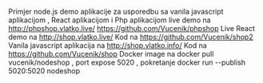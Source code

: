 Primjer node.js demo aplikacije za usporedbu sa vanila javascript aplikacijom , React aplikacijom i Php aplikacijom live demo na http://phpshop.vlatko.live/ https://github.com/Vucenik/phpshop Live React demo na http://shop.vlatko.live/ Kod na https://github.com/Vucenik/shop2 Vanila javascript aplikacija na http://shop.vlatko.info/ Kod na https://github.com/Vucenik/shop
Docker image na docker pull vucenik/nodeshop ,  port expose 5020  , pokretanje  docker run --publish 5020:5020 nodeshop
